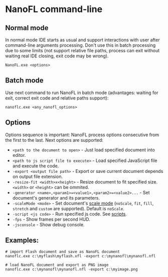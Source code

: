 # NanoFL command-line


## Normal mode
In normal mode IDE starts as usual and support interactions with user after command-line arguments processing.
Don't use this in batch processing due to some limits (not support relative file paths, process can exit without waiting real IDE closing, exit code may be wrong).
```
NanoFL.exe <options>
```


## Batch mode
Use next command to run NanoFL in batch mode (advantages: waiting for exit, correct exit code and relative paths support):
```
nanoflc.exe <any_nanofl_options>
```


## Options

Options sequence is important: NanoFL process options consecutive from the first to the last. Next options are supported:

* `<path to the document to open>` - Just load specified document into editor.
* `<path to js script file to execute>` - Load specified JavaScript file and execute the code.
* `-export <output file path>` - Export or save current document depends on output file extension.
* `-resize-fit <width>x<height>` - Resize document to fit specified size. `<width>` or `<height>` can be ommited.
* `-generator <name>,<param1>=<value1>,<param2>=<value2>...` - Set document's generator and its parameters.
* `-scaleMode <mode>` - Set document's [scale mode](/docs/scaleMode/) (`noScale`, `fit`, `fill`, `stretch` and `custom` are supported). Default is `noScale`.
* `-script <js code>` - Run specified js code. See [scripts](/docs/scripts/).
* `-fps` - Show frames per second HUD.
* `-jsconsole` - Show debug console.


## Examples:

```
# import Flash document and save as NanoFL document
nanoflc.exe c:\myflash\myflash.xfl -export c:\mynanofl\mynanofl.nfl

# load NanoFL document and export as PNG image
nanoflc.exe c:\mynanofl\mynanofl.nfl -export c:\myimage.png
```
